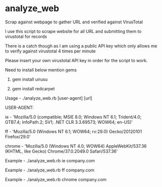 # analyze_web
Scrap against webpage to gather URL and verified against VirusTotal

I use this script to scrape website for all URL and submitting them to virustotal for records

There is a catch though as I am using a public API key which only allows me to verify against virustotal 4 times per minute

Please insert your own virustotal API key in order for the script to work.

Need to install below mention gems

1) gem install uirusu

2) gem install redcarpet


Usage - ./analyze_web.rb [user-agent] [url]

USER-AGENT:

ie - 'Mozilla/5.0 (compatible; MSIE 8.0; Windows NT 6.1; Trident/4.0; GTB7.4; InfoPath.2; SV1; .NET CLR 3.3.69573; WOW64; en-US)'

ff - 'Mozilla/5.0 (Windows NT 6.1; WOW64; rv:29.0) Gecko/20120101 Firefox/29.0'

chrome - 'Mozilla/5.0 (Windows NT 4.0; WOW64) AppleWebKit/537.36 (KHTML, like Gecko) Chrome/37.0.2049.0 Safari/537.36'

Example - ./analyze_web.rb ie company.com

Example - ./analyze_web.rb ff company.com

Example - ./analyze_web.rb chrome company.com
